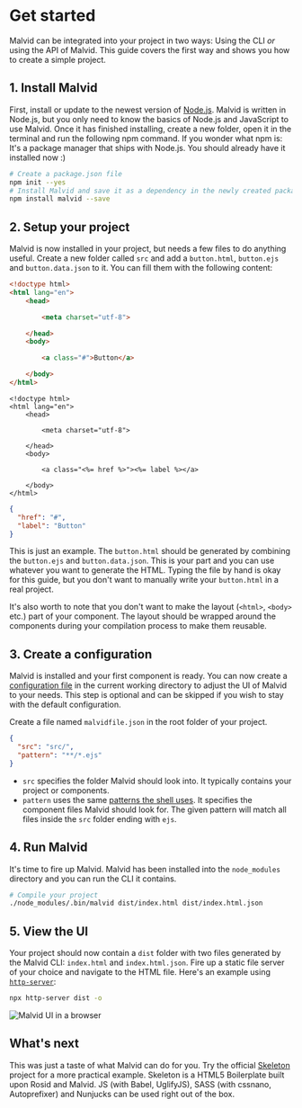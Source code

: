 # Get started

Malvid can be integrated into your project in two ways: Using the CLI *or* using the API of Malvid. This guide covers the first way and shows you how to create a simple project.

## 1. Install Malvid

First, install or update to the newest version of [Node.js](https://nodejs.org). Malvid is written in Node.js, but you only need to know the basics of Node.js and JavaScript to use Malvid. Once it has finished installing, create a new folder, open it in the terminal and run the following npm command. If you wonder what npm is: It's a package manager that ships with Node.js. You should already have it installed now :)

```sh
# Create a package.json file
npm init --yes
# Install Malvid and save it as a dependency in the newly created package.json
npm install malvid --save
```

## 2. Setup your project

Malvid is now installed in your project, but needs a few files to do anything useful. Create a new folder called `src` and add a `button.html`, `button.ejs` and `button.data.json` to it. You can fill them with the following content:

```html
<!doctype html>
<html lang="en">
	<head>

		<meta charset="utf-8">

	</head>
	<body>

		<a class="#">Button</a>

	</body>
</html>
```

```ejs
<!doctype html>
<html lang="en">
	<head>

		<meta charset="utf-8">

	</head>
	<body>

		<a class="<%= href %>"><%= label %></a>

	</body>
</html>
```

```json
{
  "href": "#",
  "label": "Button"
}
```

This is just an example. The `button.html` should be generated by combining the `button.ejs` and `button.data.json`. This is your part and you can use whatever you want to generate the HTML. Typing the file by hand is okay for this guide, but you don't want to manually write your `button.html` in a real project.

It's also worth to note that you don't want to make the layout (`<html>`, `<body>` etc.) part of your component. The layout should be wrapped around the components during your compilation process to make them reusable.

## 3. Create a configuration

Malvid is installed and your first component is ready. You can now create a [configuration file](Get%20started.md) in the current working directory to adjust the UI of Malvid to your needs. This step is optional and can be skipped if you wish to stay with the default configuration.

Create a file named `malvidfile.json` in the root folder of your project.

```json
{
  "src": "src/",
  "pattern": "**/*.ejs"
}
```

- `src` specifies the folder Malvid should look into. It typically contains your project or components.
- `pattern` uses the same [patterns the shell uses](https://github.com/isaacs/node-glob). It specifies the component files Malvid should look for. The given pattern will match all files inside the `src` folder ending with `ejs`.

## 4. Run Malvid

It's time to fire up Malvid. Malvid has been installed into the `node_modules` directory and you can run the CLI it contains.

```sh
# Compile your project
./node_modules/.bin/malvid dist/index.html dist/index.html.json
```

## 5. View the UI

Your project should now contain a `dist` folder with two files generated by the Malvid CLI: `index.html` and `index.html.json`. Fire up a static file server of your choice and navigate to the HTML file. Here's an example using [`http-server`](https://github.com/indexzero/http-server):

```sh
npx http-server dist -o
```

![Malvid UI in a browser](http://s.electerious.com/images/malvid/get-started.png)

## What's next

This was just a taste of what Malvid can do for you. Try the official [Skeleton](https://github.com/electerious/Skeleton-Components) project for a more practical example. Skeleton is a HTML5 Boilerplate built upon Rosid and Malvid. JS (with Babel, UglifyJS), SASS (with cssnano, Autoprefixer) and Nunjucks can be used right out of the box.